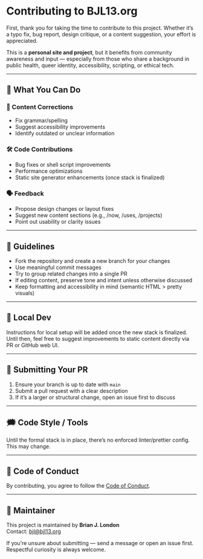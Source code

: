 # Contributing to BJL13.org

First, thank you for taking the time to contribute to this project. Whether it’s a typo fix, bug report, design critique, or a content suggestion, your effort is appreciated.

This is a **personal site and project**, but it benefits from community awareness and input — especially from those who share a background in public health, queer identity, accessibility, scripting, or ethical tech.

---

## 🧭 What You Can Do

### 📖 Content Corrections
- Fix grammar/spelling
- Suggest accessibility improvements
- Identify outdated or unclear information

### 🛠 Code Contributions
- Bug fixes or shell script improvements
- Performance optimizations
- Static site generator enhancements (once stack is finalized)

### 🗣 Feedback
- Propose design changes or layout fixes
- Suggest new content sections (e.g., /now, /uses, /projects)
- Point out usability or clarity issues

---

## 📐 Guidelines

- Fork the repository and create a new branch for your changes
- Use meaningful commit messages
- Try to group related changes into a single PR
- If editing content, preserve tone and intent unless otherwise discussed
- Keep formatting and accessibility in mind (semantic HTML > pretty visuals)

---

## 🧪 Local Dev

Instructions for local setup will be added once the new stack is finalized. Until then, feel free to suggest improvements to static content directly via PR or GitHub web UI.

---

## 📨 Submitting Your PR

1. Ensure your branch is up to date with `main`
2. Submit a pull request with a clear description
3. If it’s a larger or structural change, open an issue first to discuss

---

## 🗯 Code Style / Tools

Until the formal stack is in place, there’s no enforced linter/prettier config. This may change.

---

## 💬 Code of Conduct

By contributing, you agree to follow the [Code of Conduct](CODE_OF_CONDUCT.md).

---

## 🧞 Maintainer

This project is maintained by **Brian J. London**  
Contact: [bjl@bjl13.org](mailto:bjl@bjl13.org)

If you’re unsure about submitting — send a message or open an issue first. Respectful curiosity is always welcome.
